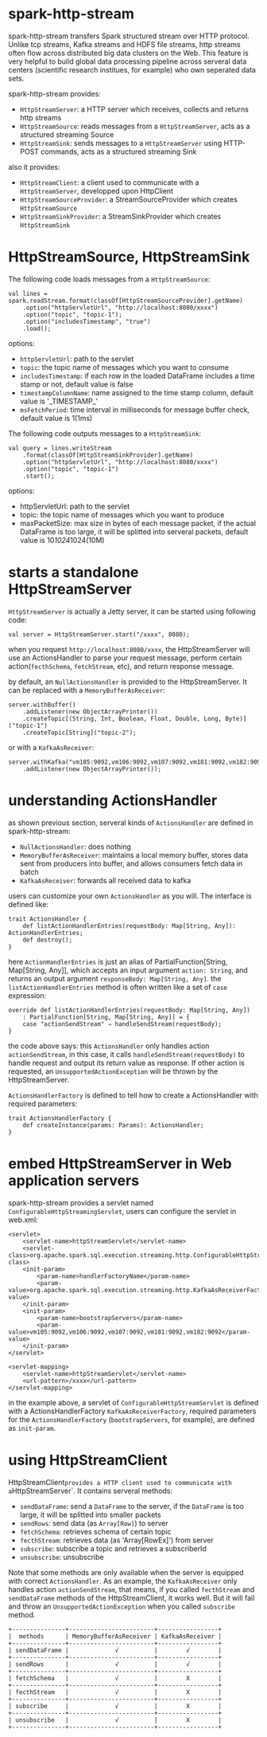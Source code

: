 # spark-http-stream

spark-http-stream transfers Spark structured stream over HTTP protocol. Unlike tcp streams, Kafka streams and HDFS file streams, http streams often flow across distributed big data clusters on the Web. This feature is very helpful to build global data processing pipeline across serveral data centers (scientific research institues, for example) who own seperated data sets.

spark-http-stream provides:
* `HttpStreamServer`: a HTTP server which receives, collects and returns http streams 
* `HttpStreamSource`: reads messages from a `HttpStreamServer`, acts as a structured streaming Source
* `HttpStreamSink`: sends messages to a `HttpStreamServer` using HTTP-POST commands, acts as a structured streaming Sink

also it provides:
* `HttpStreamClient`: a client used to communicate with a `HttpStreamServer`, developped upon HttpClient
* `HttpStreamSourceProvider`: a StreamSourceProvider which creates `HttpStreamSource`
* `HttpStreamSinkProvider`: a StreamSinkProvider which creates `HttpStreamSink`

# HttpStreamSource, HttpStreamSink

The following code loads messages from a `HttpStreamSource`:

	val lines = spark.readStream.format(classOf[HttpStreamSourceProvider].getName)
		.option("httpServletUrl", "http://localhost:8080/xxxx")
		.option("topic", "topic-1");
		.option("includesTimestamp", "true")
		.load();
		
options:
* `httpServletUrl`: path to the servlet
* `topic`: the topic name of messages which you want to consume
* `includesTimestamp`: if each row in the loaded DataFrame includes a time stamp or not, default value is false
* `timestampColumnName`: name assigned to the time stamp column, default value is '\_TIMESTAMP\_'
* `msFetchPeriod`: time interval in milliseconds for message buffer check, default value is 1(1ms)

The following code outputs messages to a `HttpStreamSink`:

	val query = lines.writeStream
		.format(classOf[HttpStreamSinkProvider].getName)
		.option("httpServletUrl", "http://localhost:8080/xxxx")
		.option("topic", "topic-1")
		.start();
		
options:
* httpServletUrl: path to the servlet
* topic: the topic name of messages which you want to produce
* maxPacketSize: max size in bytes of each message packet, if the actual DataFrame is too large, it will be splitted into serveral packets, default value is 10*1024*1024(10M)

# starts a standalone HttpStreamServer
`HttpStreamServer` is actually a Jetty server, it can be started using following code:

	val server = HttpStreamServer.start("/xxxx", 8080);
    
when you request `http://localhost:8080/xxxx`, the HttpStreamServer will use an ActionsHandler to 
parse your request message, perform certain action(`fecthSchema`, `fetchStream`, etc), and return response message.

by default, an `NullActionsHandler` is provided to the HttpStreamServer. It can be replaced with a `MemoryBufferAsReceiver`:

	server.withBuffer()
		.addListener(new ObjectArrayPrinter())
		.createTopic[(String, Int, Boolean, Float, Double, Long, Byte)]("topic-1")
		.createTopic[String]("topic-2");
      
or with a `KafkaAsReceiver`:

	server.withKafka("vm105:9092,vm106:9092,vm107:9092,vm181:9092,vm182:9092")
		.addListener(new ObjectArrayPrinter());

# understanding ActionsHandler

as shown previous section, serveral kinds of `ActionsHandler` are defined in spark-http-stream:
* `NullActionsHandler`: does nothing
* `MemoryBufferAsReceiver`: maintains a local memory buffer, stores data sent from producers into buffer, and allows consumers fetch data in batch
* `KafkaAsReceiver`: forwards all received data to kafka

users can customize your own `ActionsHandler` as you will. The interface is defined like:

	trait ActionsHandler {
		def listActionHandlerEntries(requestBody: Map[String, Any]): ActionHandlerEntries;
		def destroy();
	}
	
here `ActionHandlerEntries` is just an alias of PartialFunction[String, Map[String, Any]], which accepts an input argument `action: String`, and returns an output argument `responseBody: Map[String, Any]`. the `listActionHandlerEntries` method is often written like a set of `case` expression:

	override def listActionHandlerEntries(requestBody: Map[String, Any])
		: PartialFunction[String, Map[String, Any]] = {
		case "actionSendStream" ⇒ handleSendStream(requestBody);
	}

the code above says: this `ActionsHandler` only handles action `actionSendStream`, in this case, it calls `handleSendStream(requestBody)` to handle request and output its return value as response. If other action is requested, an `UnsupportedActionException` will be thrown by the HttpStreamServer. 

`ActionsHandlerFactory` is defined to tell how to create a ActionsHandler with required parameters:

	trait ActionsHandlerFactory {
		def createInstance(params: Params): ActionsHandler;
	}

# embed HttpStreamServer in Web application servers

spark-http-stream provides a servlet named `ConfigurableHttpStreamingServlet`, users can configure the servlet in web.xml:

	<servlet>
		<servlet-name>httpStreamServlet</servlet-name>
		<servlet-class>org.apache.spark.sql.execution.streaming.http.ConfigurableHttpStreamServlet</servlet-class>
		<init-param>
			<param-name>handlerFactoryName</param-name>
			<param-value>org.apache.spark.sql.execution.streaming.http.KafkaAsReceiverFactory</param-value>
		</init-param>
		<init-param>
			<param-name>bootstrapServers</param-name>
			<param-value>vm105:9092,vm106:9092,vm107:9092,vm181:9092,vm182:9092</param-value>
		</init-param>
	</servlet>

	<servlet-mapping>
		<servlet-name>httpStreamServlet</servlet-name>
		<url-pattern>/xxxx</url-pattern>
	</servlet-mapping>
	
in the example above, a servlet of `ConfigurableHttpStreamServlet` is defined with a ActionsHandlerFactory `KafkaAsReceiverFactory`, required parameters for the `ActionsHandlerFactory` (`bootstrapServers`, for example), are defined as `init-param`.

# using HttpStreamClient

HttpStreamClient` provides a HTTP client used to communicate with a `HttpStreamServer`. It contains serveral methods:
* `sendDataFrame`: send a `DataFrame` to the server, if the `DataFrame` is too large, it will be splitted into smaller packets
* `sendRows`: send data (as `Array[Row]`) to server
* `fetchSchema`: retrieves schema of certain topic
* `fecthStream`: retrieves data (as 'Array[RowEx]') from server
* `subscribe`: subscribe a topic and retrieves a subscriberId
* `unsubscribe`: unsubscribe

Note that some methods are only available when the server is equipped with correct `ActionsHandler`. As an example, the `KafkaAsReceiver` only handles action `actionSendStream`, that means, if you called `fecthStream` and `sendDataFrame` methods of the HttpStreamClient, it works well. But it will fail and throw an `UnsupportedActionException` when you called `subscribe` method.

```
+---------------+------------------------+-----------------+
|  methods      | MemoryBufferAsReceiver | KafkaAsReceiver |
+---------------+------------------------+-----------------+
| sendDataFrame |             √          |        √        |
+---------------+------------------------+-----------------+
| sendRows      |             √          |        √        |
+---------------+------------------------+-----------------+
| fetchSchema   |             √          |        X        |
+---------------+------------------------+-----------------+
| fecthStream   |             √          |        X        |
+---------------+------------------------+-----------------+
| subscribe     |             √          |        X        |
+---------------+------------------------+-----------------+
| unsubscribe   |             √          |        X        |
+---------------+------------------------+-----------------+
```
